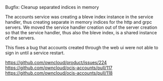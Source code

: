 Bugfix: Cleanup separated indices in memory

The accounts service was creating a bleve index instance in the service handler, thus creating separate in memory indices for the http and grpc servers. We moved the service handler creation out of the server creation so that the service handler, thus also the bleve index, is a shared instance of the servers.

This fixes a bug that accounts created through the web ui were not able to sign in until a service restart.

https://github.com/owncloud/product/issues/224
https://github.com/owncloud/ocis-accounts/pull/117
https://github.com/owncloud/ocis-accounts/pull/118

